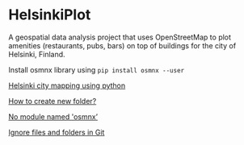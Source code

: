 # HelsinkiPlot
A geospatial data analysis project that uses OpenStreetMap to plot amenities (restaurants, pubs, bars) on top of buildings for the city of Helsinki, Finland.

Install osmnx library using `pip install osmnx --user` 

[Helsinki city mapping using python](https://sustainability-gis.readthedocs.io/en/latest/lessons/L1/intro-to-python-geostack.html)

[How to create new folder?](https://stackoverflow.com/questions/1274405/how-to-create-new-folder)

[No module named 'osmnx’](https://stackoverflow.com/questions/61095651/modulenotfounderror-no-module-named-osmnx)

[Ignore files and folders in Git](https://www.freecodecamp.org/news/gitignore-file-how-to-ignore-files-and-folders-in-git/)
